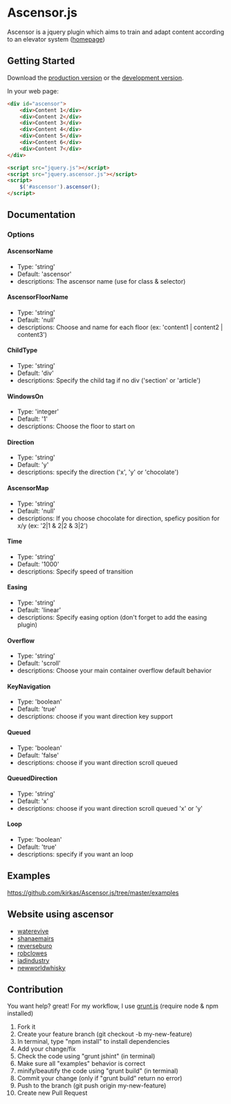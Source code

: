 # Ascensor.js

Ascensor is a jquery plugin which aims to train and adapt content according to an elevator system ([homepage](http://kirkas.ch/ascensor))

## Getting Started
Download the [production version][min] or the [development version][max].

[max]: https://raw.github.com/kirkas/Ascensor.js/master/dist/jquery.ascensor.js
[min]: https://raw.github.com/kirkas/Ascensor.js/master/dist/jquery.ascensor.min.js

In your web page:

```html
<div id="ascensor">
	<div>Content 1</div>
	<div>Content 2</div>
	<div>Content 3</div>
	<div>Content 4</div>
	<div>Content 5</div>
	<div>Content 6</div>  
	<div>Content 7</div>
</div>

<script src="jquery.js"></script>
<script src="jquery.ascensor.js"></script>
<script>
	$('#ascensor').ascensor();
</script>
```
## Documentation

### Options


#### AscensorName
- Type: 'string'
- Default: 'ascensor'
- descriptions: The ascensor name (use for class &amp; selector)

#### AscensorFloorName
- Type: 'string'
- Default: 'null'
- descriptions: Choose and name for each floor (ex: 'content1 | content2 | content3')

#### ChildType
- Type: 'string'
- Default: 'div'
- descriptions: Specify the child tag if no div ('section' or 'article')

#### WindowsOn
- Type: 'integer'
- Default: '1'
- descriptions: Choose the floor to start on

#### Direction
- Type: 'string'
- Default: 'y'
- descriptions: specify the direction ('x', 'y' or 'chocolate')

#### AscensorMap
- Type: 'string'
- Default: 'null'
- descriptions: If you choose chocolate for direction, speficy position for x/y (ex: '2|1 &amp; 2|2 &amp; 3|2')

#### Time
- Type: 'string'
- Default: '1000'
- descriptions: Specify speed of transition

#### Easing
- Type: 'string'
- Default: 'linear'
- descriptions: Specify easing option (don't forget to add the easing plugin)

#### Overflow
- Type: 'string'
- Default: 'scroll'
- descriptions: Choose your main container overflow default behavior

#### KeyNavigation
- Type: 'boolean'
- Default: 'true'
- descriptions: choose if you want direction key support

#### Queued
- Type: 'boolean'
- Default: 'false'
- descriptions: choose if you want direction scroll queued

#### QueuedDirection
- Type: 'string'
- Default: 'x'
- descriptions: choose if you want direction scroll queued 'x' or 'y'

#### Loop
- Type: 'boolean'
- Default: 'true'
- descriptions: specify if you want an loop


## Examples
https://github.com/kirkas/Ascensor.js/tree/master/examples

## Website using ascensor

- [waterevive](http://www.waterevive.com)
- [shanaemairs](http://shanaemairs.com)
- [reverseburo](http://reverseburo.com)
- [robclowes](http://www.robclowes.com)
- [iadindustry](http://iadindustry.se)
- [newworldwhisky](http://newworldwhisky.com.au)

## Contribution

You want help? great!
For my workflow, I use [grunt.js](http://gruntjs.com/) (require node & npm installed)

1. Fork it
2. Create your feature branch (git checkout -b my-new-feature)
3. In terminal, type "npm install" to install dependencies
4. Add your change/fix
5. Check the code using "grunt jshint" (in terminal)
6. Make sure all "examples" behavior is correct 
7. minify/beautify the code using "grunt build" (in terminal)
8. Commit your change (only if "grunt build" return no error)
9. Push to the branch (git push origin my-new-feature)
10. Create new Pull Request